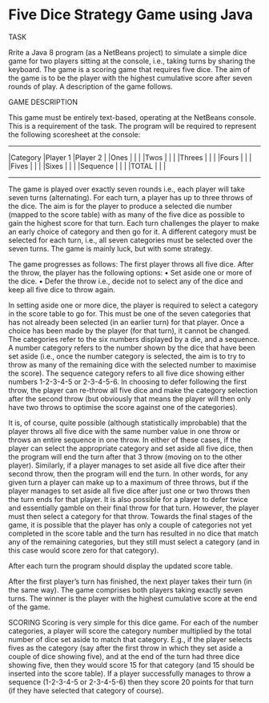 # Five Dice Strategy Game using Java

TASK

Rrite a Java 8 program (as a NetBeans project) to simulate a simple dice game for two players sitting at the console, i.e., taking turns by sharing the keyboard. The game is a scoring game that requires five dice. The aim of the game is to be the player with the highest cumulative score after seven rounds of play. A description of the game follows.

GAME DESCRIPTION

This game must be entirely text-based, operating at the NetBeans console. This is a requirement of the task. The program will be required to represent the following scoresheet at the console:
__________________________________
|Category  |Player 1  |Player 2  |
|Ones      |          |          |
|Twos      |          |          |
|Threes    |          |          |
|Fours     |          |          |
|Fives     |          |          |
|Sixes     |          |          |
|Sequence  |          |          |
|TOTAL     |          |          |
__________________________________

The game is played over exactly seven rounds i.e., each player will take seven turns (alternating). For each turn, a player has up to three throws of the dice. The aim is for the player to produce a selected die number (mapped to the score table) with as many of the five dice as possible to gain the highest score for that turn. Each turn challenges the player to make an early choice of category and then go for it. A different category must be selected for each turn, i.e., all seven categories must be selected over the seven turns. The game is mainly luck, but with some strategy.

The game progresses as follows:
  The first player throws all five dice. After the throw, the player has the following options:
    • Set aside one or more of the dice.
    • Defer the throw i.e., decide not to select any of the dice and keep all five dice to throw again.
    
In setting aside one or more dice, the player is required to select a category in the score table to go for. This must be one of the seven categories that has not already been selected (in an earlier turn) for that player. Once a choice has been made by the player (for that turn), it cannot be changed. The categories refer to the six numbers displayed by a die, and a sequence. A number category refers to the number shown by the dice that have been set aside (i.e., once the number category is selected, the aim is to try to throw as many of the remaining dice with the selected number to maximise the score). The sequence category refers to all five dice showing either numbers 1-2-3-4-5 or 2-3-4-5-6. In choosing to defer following the first throw, the player can re-throw all five dice and make the category selection after the second throw (but obviously that means the player will then only have two throws to optimise the score against one of the categories). 

It is, of course, quite possible (although statistically improbable) that the player throws all five dice with the same number value in one throw or throws an entire sequence in one throw. In either of these cases, if the player can select the appropriate category and set aside all five dice, then the program will end the turn after that 3 throw (moving on to the other player). Similarly, if a player manages to set aside all five dice after their second throw, then the program will end the turn. In other words, for any given turn a player can make up to a maximum of three throws, but if the player manages to set aside all five dice after just one or two throws then the turn ends for that player. It is also possible for a player to defer twice and essentially gamble on their final throw for that turn. However, the player must then select a category for that throw. Towards the final stages of the game, it is possible that the player has only a couple of categories not yet completed in the score table and the turn has resulted in no dice that match any of the remaining categories, but they still must select a category (and in this case would score zero for that category).

After each turn the program should display the updated score table.

After the first player’s turn has finished, the next player takes their turn (in the same way). The game comprises both players taking exactly seven turns. The winner is the player with the highest cumulative score at the end of the game.

SCORING
Scoring is very simple for this dice game. For each of the number categories, a player will score the category number multiplied by the total number of dice set aside to match that category. E.g., if the player selects fives as the category (say after the first throw in which they set aside a couple of dice showing five), and at the end of the turn had three dice showing five, then they would score 15 for that category (and 15 should be inserted into the score table). If a player successfully manages to throw a sequence (1-2-3-4-5 or 2-3-4-5-6) then they score 20 points for that turn (if they have selected that category of course).
